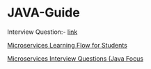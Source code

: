 # JAVA-Guide

Interview Question:- [link](/interview-Question.md)

[Microservices Learning Flow for Students](/%20Microservices%20Learning%20Flow.md)

[Microservices Interview Questions (Java Focus](/%20Microservices%20Interview%20Questions.md)